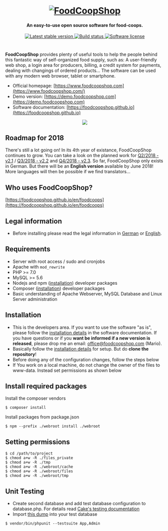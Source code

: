 <h1 align="center">
  <a href="https://www.foodcoopshop.com"><img src="https://raw.githubusercontent.com/foodcoopshop/foodcoopshop/develop/webroot/files/images/logo.jpg" alt="FoodCoopShop"></a>
</h1>

<h4 align="center">An easy-to-use open source software for food-coops.</h4>

<p align="center">
  <a href="https://www.foodcoopshop.com/download">
    <img src="https://img.shields.io/packagist/v/foodcoopshop/foodcoopshop.svg?label=stable"
         alt="Latest stable version">
  </a>
  <a href="https://travis-ci.org/foodcoopshop/foodcoopshop">
    <img src="https://travis-ci.org/foodcoopshop/foodcoopshop.svg"
         alt="Build status">
  </a>
  <a href="LICENSE">
    <img src="https://img.shields.io/badge/license-MIT-brightgreen.svg"
         alt="Software license">
  </a>
</p>

<h1></h1>

**FoodCoopShop** provides plenty of useful tools to help the people behind this fantastic way of self-organized food supply, such as: A user-friendly web shop, a login area for producers, billing, a credit system for payments, dealing with changings of ordered products... The software can be used with any modern web browser, tablet or smartphone.

* Official homepage: [https://www.foodcoopshop.com](https://www.foodcoopshop.com/)
* Demo version: [https://demo.foodcoopshop.com](https://demo.foodcoopshop.com)
* Software documentation: [https://foodcoopshop.github.io](https://foodcoopshop.github.io)

<p align="center">
    <img src="https://foodcoopshop.github.io/assets/img/fcs-v2.0-screener.gif" />
</p>

## Roadmap for 2018

There's still a lot going on! In its 4th year of existance, FoodCoopShop continues to grow. You can take a look on the planned work for [Q2/2018 - v2.1](https://github.com/foodcoopshop/foodcoopshop/milestone/2) / [Q3/2018 - v2.2](https://github.com/foodcoopshop/foodcoopshop/milestone/3) and [Q4/2018 - v2.3](https://github.com/foodcoopshop/foodcoopshop/milestone/4). So far, FoodCoopShop only exists in German. But there will be an **English version** available by June 2018! More languages will then be possible if we find translators...

## Who uses FoodCoopShop?
[https://foodcoopshop.github.io/en/foodcoops](https://foodcoopshop.github.io/en/foodcoops)

## Legal information

* Before installing please read the legal information in [German](https://foodcoopshop.github.io/de/rechtliches) or [English](https://foodcoopshop.github.io/en/legal-information).

## Requirements
* Server with root access / sudo and cronjobs
* Apache with `mod_rewrite`
* PHP >= 7.0
* MySQL >= 5.6
* Nodejs and npm ([installation](https://www.npmjs.com/get-npm)) developer packages
* Composer ([installation](https://getcomposer.org/download/)) developer packages
* Basic understanding of Apache Webserver, MySQL Database and Linux Server administration

## Installation
* This is the developers area. If you want to use the software "as is", please follow the [installation details](https://foodcoopshop.github.io/en/installation-details) in the software documentation. If you have questions or if you **want be informed if a new version is released**, please drop me an email: office@foodcoopshop.com (Mario).
* Basically follow the [installation details](https://foodcoopshop.github.io/en/installation-details) for setup. But do **clone the repository**!
* Before doing any of the configuration changes, follow the steps below
* If You work on a local machine, do not change the owner of the files to www-data. Instead set permissions as shown below

## Install required packages
Install the composer vendors
```
$ composer install
```

Install packages from package.json
```
$ npm --prefix ./webroot install ./webroot
```

## Setting permissions
```
$ cd /path/to/project
$ chmod a+w -R ./files_private
$ chmod a+w -R ./tmp
$ chmod a+w -R ./webroot/cache
$ chmod a+w -R ./webroot/files
$ chmod a+w -R ./webroot/tmp
```

## Unit Testing
* Create second database and add test database configuration to database.php. For details read [Cake's testing documentation](https://book.cakephp.org/3.0/en/development/testing.html)
* Import [this dump](config/sql/_installation/clean-db-structure.sql) into your test database
```
$ vendor/bin/phpunit --testsuite App,Admin
```
